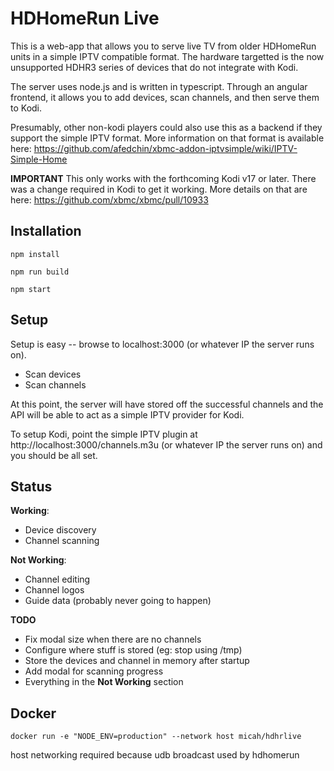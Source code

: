 # HDHomeRun Live

This is a web-app that allows you to serve live TV from older HDHomeRun units in
a simple IPTV compatible format.  The hardware targetted is the now unsupported
HDHR3 series of devices that do not integrate with Kodi.

The server uses node.js and is written in typescript. Through an angular
frontend, it allows you to add devices, scan channels, and then serve them to
Kodi.

Presumably, other non-kodi players could also use this as a backend if they
support the simple IPTV format. More information on that format is available
here: https://github.com/afedchin/xbmc-addon-iptvsimple/wiki/IPTV-Simple-Home

**IMPORTANT** This only works with the forthcoming Kodi v17 or later. There
was a change required in Kodi to get it working. More details on that are here:
https://github.com/xbmc/xbmc/pull/10933

## Installation

`npm install`

`npm run build`

`npm start`

## Setup

Setup is easy -- browse to localhost:3000 (or whatever IP the server runs on).

* Scan devices
* Scan channels

At this point, the server will have stored off the successful channels and the
API will be able to act as a simple IPTV provider for Kodi.

To setup Kodi, point the simple IPTV plugin at http://localhost:3000/channels.m3u
(or whatever IP the server runs on) and you should be all set.

## Status

**Working**:

* Device discovery
* Channel scanning

**Not Working**:

* Channel editing
* Channel logos
* Guide data (probably never going to happen)

**TODO**

* Fix modal size when there are no channels
* Configure where stuff is stored (eg: stop using /tmp)
* Store the devices and channel in memory after startup
* Add modal for scanning progress
* Everything in the **Not Working** section


## Docker

```docker run -e "NODE_ENV=production" --network host micah/hdhrlive```

host networking required because udb broadcast used by hdhomerun
